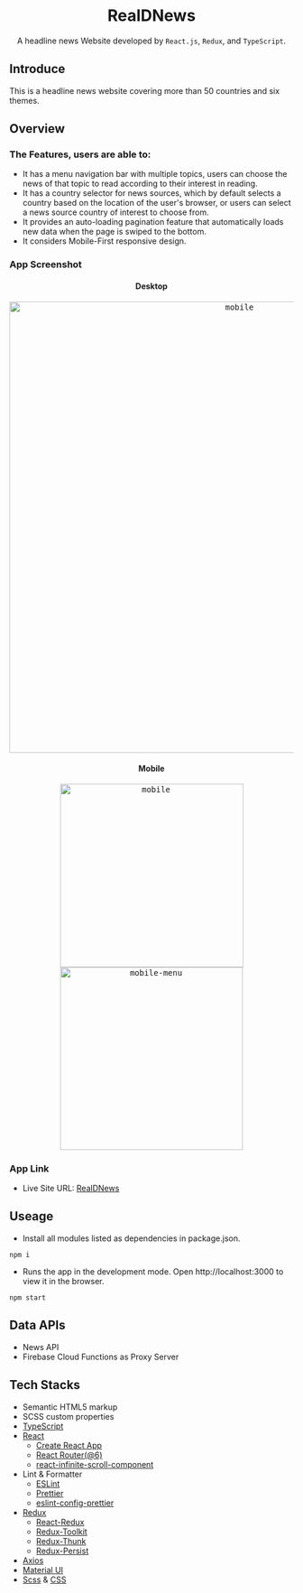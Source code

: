 <h1 align="center"> RealDNews </h1>
<p align="center">A headline news Website developed by <code>React.js</code>, <code>Redux</code>, and <code>TypeScript</code>.</p>

## Introduce
This is a headline news website covering more than 50 countries and six themes.



## Overview

### The Features, users are able to:
- It has a menu navigation bar with multiple topics, users can choose the news of that topic to read according to their interest in reading.
- It has a country selector for news sources, which by default selects a country based on the location of the user's browser, or users can select a news source country of interest to choose from.
- It provides an auto-loading pagination feature that automatically loads new data when the page is swiped to the bottom.
- It considers Mobile-First responsive design.

### App Screenshot

<h4 align="center">Desktop</h4>
<p align="center" width="100%">
   <kbd>
      <img align="center" src="https://user-images.githubusercontent.com/50144690/212461825-201f0f7e-4aab-421b-80f1-6fc79c736b42.png" alt="mobile" style="width:800px;" />
   <kbd>
</p>
<h4 align="center">Mobile</h4>
<p align="center">
    <span width="50%">
      <kbd>
        <img width="325" alt="mobile" src="https://user-images.githubusercontent.com/50144690/212463033-88c99391-9437-439f-a400-27a1cba940a0.png">
      <kbd>
    </span>  
    <span width="50%">     
      <kbd>
        <img width="324" alt="mobile-menu" src="https://user-images.githubusercontent.com/50144690/212463030-4a349974-203d-43e7-83ec-df645058fe72.png">
      <kbd>
    </span>
</p>
        
        

### App Link
- Live Site URL: [RealDNews](https://anilahsu.github.io/RealDNews/)

## Useage

- Install all modules listed as dependencies in package.json.

```shell
npm i
```` 

- Runs the app in the development mode. Open http://localhost:3000 to view it in the browser.
```shell
npm start
```` 

## Data APIs

- News API
- Firebase Cloud Functions as Proxy Server

## Tech Stacks

- Semantic HTML5 markup
- SCSS custom properties
- [TypeScript](https://github.com/microsoft/TypeScript)
- [React](https://github.com/facebook/react)
    - [Create React App](https://github.com/facebook/create-react-app)
    - [React Router(@6)](https://github.com/remix-run/react-router)
    - [react-infinite-scroll-component](https://github.com/ankeetmaini/react-infinite-scroll-component/tree/d5b4e5250669022db5217763afd22fb3995a505a#readme)
- Lint & Formatter
  - [ESLint](https://github.com/eslint/eslint)
  - [Prettier](https://github.com/prettier/prettier)
  - [eslint-config-prettier](https://github.com/prettier/eslint-config-prettier)
- [Redux](https://github.com/reduxjs/redux)
    - [React-Redux](https://github.com/reduxjs/react-redux)
    - [Redux-Toolkit](https://github.com/reduxjs/redux-toolkit)
    - [Redux-Thunk](https://github.com/reduxjs/redux-thunk)
    - [Redux-Persist](https://github.com/rt2zz/redux-persist)
- [Axios](https://github.com/axios/axios)
- [Material UI](https://github.com/mui/material-ui)
- [Scss](https://github.com/sass/sass) & [CSS](https://github.com/primer/css)

